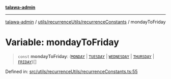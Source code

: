 [**talawa-admin**](../../../../README.md)

***

[talawa-admin](../../../../README.md) / [utils/recurrenceUtils/recurrenceConstants](../README.md) / mondayToFriday

# Variable: mondayToFriday

> `const` **mondayToFriday**: ([`MONDAY`](../../recurrenceTypes/enumerations/WeekDays.md#monday) \| [`TUESDAY`](../../recurrenceTypes/enumerations/WeekDays.md#tuesday) \| [`WEDNESDAY`](../../recurrenceTypes/enumerations/WeekDays.md#wednesday) \| [`THURSDAY`](../../recurrenceTypes/enumerations/WeekDays.md#thursday) \| [`FRIDAY`](../../recurrenceTypes/enumerations/WeekDays.md#friday))[]

Defined in: [src/utils/recurrenceUtils/recurrenceConstants.ts:55](https://github.com/gautam-divyanshu/talawa-admin/blob/2490b2ea9583ec972ca984b1d93932def1c9f92b/src/utils/recurrenceUtils/recurrenceConstants.ts#L55)
